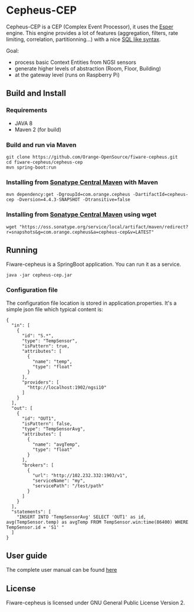 # Cepheus-CEP

Cepheus-CEP is a CEP (Complex Event Processor), it uses the [Esper](http://www.espertech.com/esper/) engine.
This engine provides a lot of features (aggregation, filters, rate limiting, correlation, partitionning...) with a nice [SQL like syntax](http://www.espertech.com/esper/release-5.2.0/esper-reference/html/epl_clauses.html).

Goal:

* process basic Context Entities from NGSI sensors
* generate higher levels of abstraction (Room, Floor, Building)
* at the gateway level (runs on Raspberry Pi)

## Build and Install

### Requirements

* JAVA 8
* Maven 2 (for build)

### Build and run via Maven

    git clone https://github.com/Orange-OpenSource/fiware-cepheus.git
    cd fiware-cepheus/cepheus-cep
    mvn spring-boot:run

### Installing from [Sonatype Central Maven](http://central.sonatype.org/) with Maven

    mvn dependency:get -DgroupId=com.orange.cepheus -DartifactId=cepheus-cep -Dversion=4.4.3-SNAPSHOT -Dtransitive=false

### Installing from [Sonatype Central Maven](http://central.sonatype.org/) using wget

    wget "https://oss.sonatype.org/service/local/artifact/maven/redirect?r=snapshots&g=com.orange.cepheus&a=cepheus-cep&v=LATEST"

## Running

Fiware-cepheus is a SpringBoot application. You can run it as a service.

    java -jar cepheus-cep.jar

### Configuration file

The configuration file location is stored in application.properties.
It's a simple json file which typical content is:

    {
	  "in": [
	    {
	      "id": "S.*",
	      "type": "TempSensor",
	      "isPattern": true,
	      "attributes": [
	        {
	          "name": "temp",
	          "type": "float"
	        }
	      ],
	      "providers": [
	        "http://localhost:1902/ngsi10"
	      ]
	    }
	  ],
	  "out": [
	    {
	      "id": "OUT1",
	      "isPattern": false,
	      "type": "TempSensorAvg",
	      "attributes": [
	        {
	          "name": "avgTemp",
	          "type": "float"
	        }
	      ],
	      "brokers": [
	        {
	          "url": "http://102.232.332:1903/v1",
	          "serviceName": "my",
	          "servicePath": "/test/path"
	        }
	      ]
	    }
	  ],
	  "statements": [
	    "INSERT INTO 'TempSensorAvg' SELECT 'OUT1' as id, avg(TempSensor.temp) as avgTemp FROM TempSensor.win:time(86400) WHERE TempSensor.id = 'S1' "
	  ]
	}

## User guide

The complete user manual can be found [here](../doc/manual.md)

## License

Fiware-cepheus is licensed under GNU General Public License Version 2.
